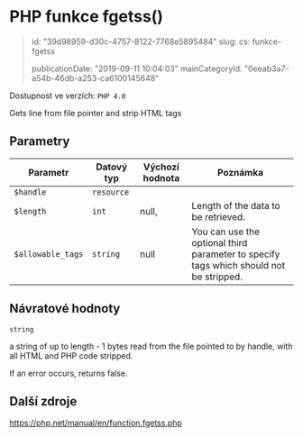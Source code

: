 PHP funkce fgetss()
===================

> id: "39d98959-d30c-4757-8122-7768e5895484"
> slug:
> 	cs: funkce-fgetss
> 
> publicationDate: "2019-09-11 10:04:03"
> mainCategoryId: "0eeab3a7-a54b-46db-a253-ca6100145648"

Dostupnost ve verzích: `PHP 4.0`

Gets line from file pointer and strip HTML tags


Parametry
--------------

| Parametr | Datový typ | Výchozí hodnota | Poznámka |
|-----|-----|-----|-----|
| `$handle` | `resource` |  |  |
| `$length` | `int` | null, | Length of the data to be retrieved. |
| `$allowable_tags` | `string` | null | You can use the optional third parameter to specify tags which should not be stripped. |


Návratové hodnoty
----------------

`string`

a string of up to length - 1 bytes read from
the file pointed to by handle, with all HTML and PHP
code stripped.
</p>
<p>
If an error occurs, returns false.

Další zdroje
------------

https://php.net/manual/en/function.fgetss.php
